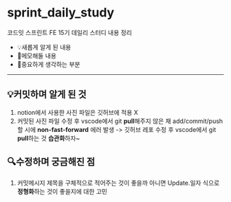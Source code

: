 # sprint_daily_study
코드잇 스프린트 FE 15기 데일리 스터디 내용 정리
- 💡새롭게 알게 된 내용
- 📌메모해둘 내용
- 📑중요하게 생각하는 부분
<hr>

## 💡커밋하며 알게 된 것
1. notion에서 사용한 사진 파일은 깃허브에 적용 X
2. 커밋된 사진 파일 수정 후 vscode에서 git **pull**해주지 않은 채 add/commit/push할 시에 **non-fast-forward** 에러 발생
-> 깃허브 레포 수정 후 vscode에서 git **pull**하는 것 **습관화**하자~

## 🔍수정하며 궁금해진 점
1. 커밋메시지 제목을 구체적으로 적어주는 것이 좋을까 아니면
   Update.일자 식으로 **정형화**하는 것이 좋을지에 대한 고민
